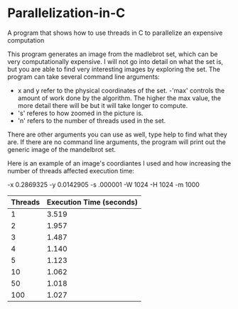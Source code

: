 # Parallelization-in-C
A program that shows how to use threads in C to parallelize an expensive computation 

This program generates an image from the madlebrot set, which can be very computationally expensive.
I will not go into detail on what the set is, but you are able to find very interesting images by exploring the set.
The program can take several command line arguments:
  - x and y refer to the physical coordinates of the set.
  -'max' controls the amount of work done by the algorithm. The higher the max value, the more detail there will be but it will take longer to compute.
  - 's' referes to how zoomed in the picture is.
  - 'n' refers to the number of threads used in the set.
 
 
 There are other arguments you can use as well, type help to find what they are. If there are no command line arguments, the program will print out the generic image of the mandelbrot set. 
 
 Here is an example of an image's coordiantes I used and how increasing the number of threads affected execution time:
 
 -x 0.2869325 -y 0.0142905 -s .000001 -W 1024 -H 1024 -m 1000

Threads | Execution Time (seconds)
--------|-----------------
1       | 3.519
2       | 1.957
3       | 1.487
4       | 1.140
5       | 1.123
10      | 1.062
50      | 1.018
100     | 1.027
